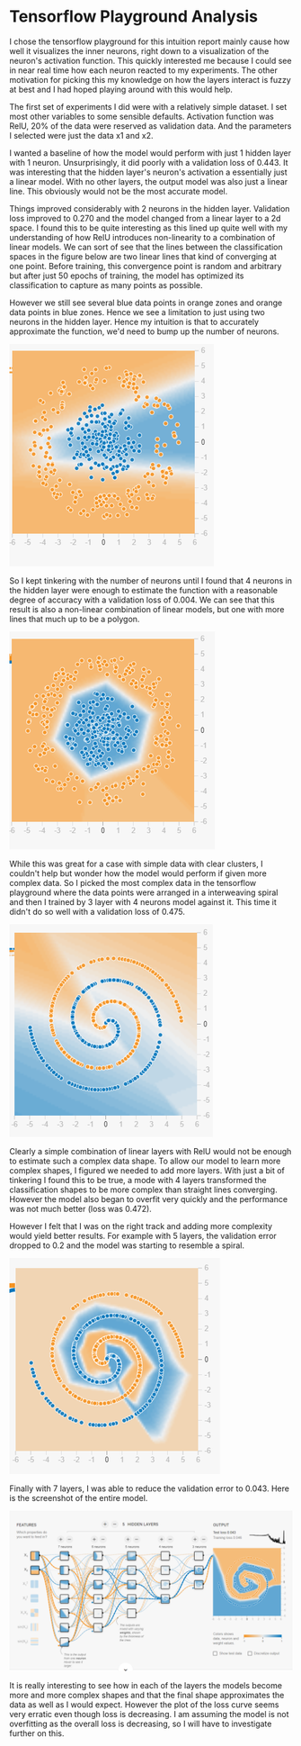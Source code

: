 # Tensorflow Playground Analysis

I chose the tensorflow playground for this intuition report mainly cause how well it visualizes the inner neurons, right down to a visualization of the neuron's activation function. This quickly interested me because I could see in near real time how each neuron reacted to my experiments. The other motivation for picking this my knowledge on how the layers interact is fuzzy at best and I had hoped playing around with this would help.

The first set of experiments I did were with a relatively simple dataset. I set most other variables to some sensible defaults. Activation function was RelU, 20% of the data were reserved as validation data. And the parameters I selected were just the data x1 and x2.

I wanted a baseline of how the model would perform with just 1 hidden layer with 1 neuron. Unsurprisingly, it did poorly with a validation loss of 0.443. It was interesting that the hidden layer's neuron's activation a essentially just a linear model. With no other layers, the output model was also just a linear line. This obviously would not be the most accurate model. 

Things improved considerably with 2 neurons in the hidden layer. Validation loss improved to 0.270 and the model changed from a linear layer to a 2d space. I found this to be quite interesting as this lined up quite well with my understanding of how RelU introduces non-linearity to a combination of linear models. We can sort of see that the lines between the classification spaces in the figure below are two linear lines that kind of converging at one point. Before training, this convergence point is random and arbitrary but after just 50 epochs of training, the model has optimized its classification to capture as many points as possible.

However we still see several blue data points in orange zones and orange data points in blue zones. Hence we see a limitation to just using two neurons in the hidden layer. Hence my intuition is that to accurately approximate the function, we'd need to bump up the number of neurons.

![neural network results with simple data, 3 layer and 2 neurons](./3l2n.png)

So I kept tinkering with the number of neurons until I found that 4 neurons in the hidden layer were enough to estimate the function with a reasonable degree of accuracy with a validation loss of 0.004. We can see that this result is also a non-linear combination of linear models, but one with more lines that much up to be a polygon.



![3l4nordinaldata](./3l4nordinaldata.png)

While this was great for a case with simple data with clear clusters, I couldn't help but wonder how the model would perform if given more complex data. So I picked the most complex data in the tensorflow playground where the data points were arranged in a interweaving spiral and then I trained by 3 layer with 4 neurons model against it. This time it didn't do so well with a validation loss of 0.475.

![3l4nspiraldata](./3l4nspiraldata.png)

Clearly a simple combination of linear layers with RelU would not be enough to estimate such a complex data shape. To allow our model to learn more complex shapes, I figured we needed to add more layers. With just a bit of tinkering I found this to be true, a mode with 4 layers transformed the classification shapes to be more complex than straight lines converging. However the model also began to overfit very quickly and the performance was not much better (loss was 0.472). 

However I felt that I was on the right track and adding more complexity would yield better results. For example with 5 layers, the validation error dropped to 0.2 and the model was starting to resemble a spiral.

![5l752nspiraldata](./5l752nspiraldata.png)

Finally with 7 layers, I was able to reduce the validation error to 0.043. Here is the screenshot of the entire model.

![final-visualization-of-layers](./final-visualization-of-layers.png)

It is really interesting to see how in each of the layers the models become more and more complex shapes and that the final shape approximates the data as well as I would expect. However the plot of the loss curve seems very erratic even though loss is decreasing. I am assuming the model is not overfitting as the overall loss is decreasing, so I will have to investigate further on this. 
